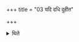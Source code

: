 +++
title = "03 यदि दधि दुहीत"

+++

<details><summary>थिते</summary>

3. If the cow yields curds, he should recite a hymn addressed to Br̥haspati.  
</details>
